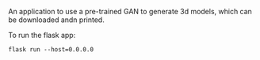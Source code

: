 An application to use a pre-trained GAN to generate 3d models, which can be downloaded andn printed.

To run the flask app:

```export FLASK_APP=generator_server.py
flask run --host=0.0.0.0
```
